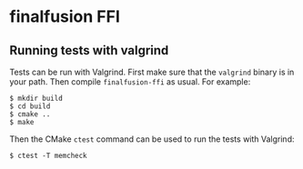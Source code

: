 # finalfusion FFI

## Running tests with valgrind

Tests can be run with Valgrind. First make sure that the `valgrind` binary is
in your path. Then compile `finalfusion-ffi` as usual. For example:

~~~shell
$ mkdir build
$ cd build
$ cmake ..
$ make
~~~

Then the CMake `ctest` command can be used to run the tests with Valgrind:

~~~shell
$ ctest -T memcheck
~~~
